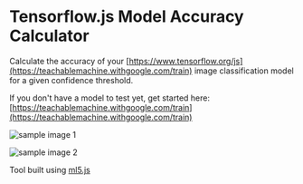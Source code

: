 # Tensorflow.js Model Accuracy Calculator

Calculate the accuracy of your [https://www.tensorflow.org/js](https://teachablemachine.withgoogle.com/train) image classification model for a given confidence threshold.

If you don't have a model to test yet, get started here: [https://teachablemachine.withgoogle.com/train](https://teachablemachine.withgoogle.com/train)

![sample image 1](https://i.postimg.cc/8CFqqHZs/Screen-Shot-2020-04-26-at-10-17-08-AM.png "Sample Screenshot 1")

![sample image 2](https://i.postimg.cc/Vs93Q5W9/Screen-Shot-2020-04-26-at-10-30-14-AM.png "Sample Screenshot 2")

Tool built using [ml5.js](https://ml5js.org/)

